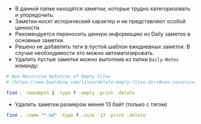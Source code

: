 - В данной папке находятся заметки, которые трудно категоризовать и упорядочить.
- Заметки носят исторический характер и не представляют особой ценности.
- Рекомендуется переносить ценную информацию из Daily заметок в основные заметки.
- Решено не добавлять теги в пустой шаблон ежедневных заметок. В случае необходимости это можно автоматизировать.
- Удалить пустые заметки можно выполнив из папки `Daily-Notes` команду: 
```bash
# Non-Recursive Deletion of Empty Files
# (https://www.baeldung.com/linux/delete-empty-files-dirs#non-recursive-deletion-of-empty-files)

find . -maxdepth 1 -type f -empty -print -delete
```
- Удалить заметки размером менее 13 байт (только с тэгом)
```bash
find . -name "*.md" -type f -size -13 -print -delete
```
